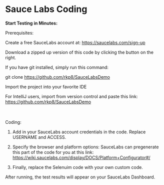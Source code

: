 # Sauce Labs Coding


<b>Start Testing in Minutes:</b>

Prerequisites:

Create a free SauceLabs account at:
https://saucelabs.com/sign-up

Download a zipped up version of this code by clicking the button on the right.

If you have git installed, simply run this command:

git clone https://github.com/rkp8/SauceLabsDemo

Import the project into your favorite IDE

For IntelliJ users, import from version control and paste this link: https://github.com/rkp8/SauceLabsDemo

<br></br>
Coding:

1. Add in your SauceLabs account credentials in the code. Replace USERNAME and ACCESS.


2. Specify the browser and platform options:
  SauceLabs can pregenerate this part of the code for you at this link: https://wiki.saucelabs.com/display/DOCS/Platform+Configurator#/



3. Finally, replace the Selenuim code with your own custom code.



After running, the test results will appear on your SauceLabs Dashboard.

